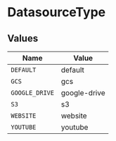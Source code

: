 # DatasourceType


## Values

| Name           | Value          |
| -------------- | -------------- |
| `DEFAULT`      | default        |
| `GCS`          | gcs            |
| `GOOGLE_DRIVE` | google-drive   |
| `S3`           | s3             |
| `WEBSITE`      | website        |
| `YOUTUBE`      | youtube        |
